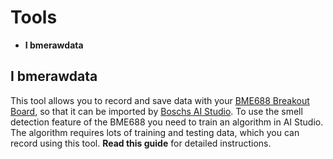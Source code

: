 Tools
=====

- **I bmerawdata**

I bmerawdata
---------------

This tool allows you to record and save data with your [BME688 Breakout Board](https://buyzero.de/products/luftqualitatssensor-bosch-bme688-breakout-board?_pos=2&_sid=985505100&_ss=r), so that it can be imported by [Boschs AI Studio](https://www.bosch-sensortec.com/software-tools/software/bme688-software/).
To use the smell detection feature of the BME688 you need to train an algorithm in AI Studio.
The algorithm requires lots of training and testing data, which you can record using this tool.
**Read this guide** for detailed instructions.
